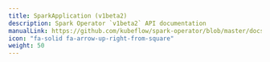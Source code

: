 ```yaml
---
title: SparkApplication (v1beta2)
description: Spark Operator `v1beta2` API documentation
manualLink: https://github.com/kubeflow/spark-operator/blob/master/docs/api-docs.md#sparkapplication
icon: "fa-solid fa-arrow-up-right-from-square"
weight: 50
---
```

